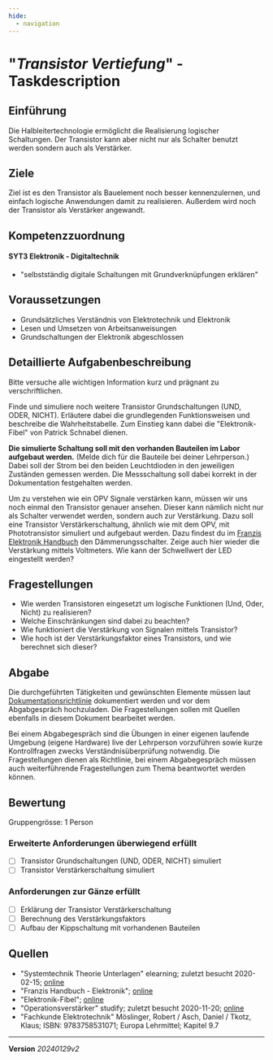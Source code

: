 ```yaml
---
hide:
  - navigation
---
```


# "*Transistor Vertiefung*" - Taskdescription

## Einführung

Die Halbleitertechnologie ermöglicht die Realisierung logischer Schaltungen. Der Transistor kann aber nicht nur als Schalter benutzt werden sondern auch als Verstärker.

## Ziele

Ziel ist es den Transistor als Bauelement noch besser kennenzulernen, und einfach logische Anwendungen damit zu realisieren. Außerdem wird noch der Transistor als Verstärker angewandt. 

## Kompetenzzuordnung

#### SYT3 Elektronik - Digitaltechnik

* "selbstständig digitale Schaltungen mit Grundverknüpfungen erklären"

## Voraussetzungen

* Grundsätzliches Verständnis von Elektrotechnik und Elektronik
* Lesen und Umsetzen von Arbeitsanweisungen
* Grundschaltungen der Elektronik abgeschlossen

## Detaillierte Aufgabenbeschreibung

Bitte versuche alle wichtigen Information kurz und prägnant zu verschriftlichen.

Finde und simuliere noch weitere Transistor Grundschaltungen (UND, ODER, NICHT). Erläutere dabei die grundlegenden Funktionsweisen und beschreibe die Wahrheitstabelle. Zum Einstieg kann dabei die "Elektronik-Fibel" von Patrick Schnabel dienen.

**Die simulierte Schaltung soll mit den vorhanden Bauteilen im Labor aufgebaut werden.** (Melde dich für die Bauteile bei deiner Lehrperson.) Dabei soll der Strom bei den beiden Leuchtdioden in den jeweiligen Zuständen gemessen werden. Die Messschaltung soll dabei korrekt in der Dokumentation festgehalten werden.

Um zu verstehen wie ein OPV Signale verstärken kann, müssen wir uns noch einmal den Transistor genauer ansehen. Dieser kann nämlich nicht nur als Schalter verwendet werden, sondern auch zur Verstärkung. Dazu soll eine Transistor Verstärkerschaltung, ähnlich wie mit dem OPV, mit Phototransistor simuliert und aufgebaut werden. Dazu findest du im [Franzis Elektronik Handbuch](https://elearning.tgm.ac.at/mod/resource/view.php?id=3513) den Dämmerungsschalter. Zeige auch hier wieder die Verstärkung mittels Voltmeters. Wie kann der Schwellwert der LED eingestellt werden?

## Fragestellungen

* Wie werden Transistoren eingesetzt um logische Funktionen (Und, Oder, Nicht) zu realisieren?
* Welche Einschränkungen sind dabei zu beachten?
* Wie funktioniert die Verstärkung von Signalen mittels Transistor?
* Wie hoch ist der Verstärkungsfaktor eines Transistors, und wie berechnet sich dieser?

## Abgabe

Die durchgeführten Tätigkeiten und gewünschten Elemente müssen laut [Dokumentationsrichtlinie](https://elearning.tgm.ac.at/pluginfile.php/18149/mod_resource/content/1/Dokumentationsrichtlinie.md) dokumentiert werden und vor dem Abgabgespräch hochzuladen. Die Fragestellungen sollen mit Quellen ebenfalls in diesem Dokument bearbeitet werden. 

Bei einem Abgabegespräch sind die Übungen in einer eigenen laufende Umgebung (eigene Hardware) live der Lehrperson vorzuführen sowie kurze Kontrollfragen zwecks Verständnisüberprüfung notwendig. Die Fragestellungen dienen als Richtlinie, bei einem Abgabegespräch müssen auch weiterführende Fragestellungen zum Thema beantwortet werden können.

## Bewertung

Gruppengrösse: 1 Person

### Erweiterte Anforderungen **überwiegend erfüllt**

- [ ] Transistor Grundschaltungen (UND, ODER, NICHT) simuliert
- [ ] Transistor Verstärkerschaltung simuliert

### Anforderungen **zur Gänze erfüllt**

- [ ] Erklärung der Transistor Verstärkerschaltung 
- [ ] Berechnung des Verstärkungsfaktors
- [ ] Aufbau der Kippschaltung mit vorhandenen Bauteilen

## Quellen

* "Systemtechnik Theorie Unterlagen" elearning; zuletzt besucht 2020-02-15; [online](https://elearning.tgm.ac.at/course/view.php?id=199#section-2)
* "Franzis Handbuch - Elektronik"; [online](https://elearning.tgm.ac.at/mod/resource/view.php?id=3513)
* "Elektronik-Fibel"; [online](https://elearning.tgm.ac.at/mod/resource/view.php?id=3512)
* "Operationsverstärker" studify; zuletzt besucht 2020-11-20; [online](https://studyflix.de/elektrotechnik/operationsverstarker-2160)
* "Fachkunde Elektrotechnik" Möslinger, Robert / Asch, Daniel / Tkotz, Klaus; ISBN: 9783758531071; Europa Lehrmittel; Kapitel 9.7

---

**Version**  *20240129v2*